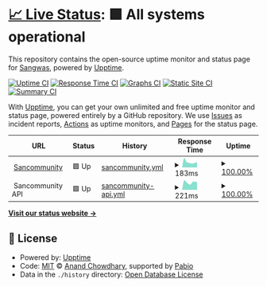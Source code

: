 # [📈 Live Status](https://Sangwas.github.io/upptime): <!--live status--> **🟩 All systems operational**

This repository contains the open-source uptime monitor and status page for [Sangwas](https://Sangwas.github.io/upptime), powered by [Upptime](https://github.com/upptime/upptime).

[![Uptime CI](https://github.com/Sangwas/upptime/workflows/Uptime%20CI/badge.svg)](https://github.com/Sangwas/upptime/actions?query=workflow%3A%22Uptime+CI%22)
[![Response Time CI](https://github.com/Sangwas/upptime/workflows/Response%20Time%20CI/badge.svg)](https://github.com/Sangwas/upptime/actions?query=workflow%3A%22Response+Time+CI%22)
[![Graphs CI](https://github.com/Sangwas/upptime/workflows/Graphs%20CI/badge.svg)](https://github.com/Sangwas/upptime/actions?query=workflow%3A%22Graphs+CI%22)
[![Static Site CI](https://github.com/Sangwas/upptime/workflows/Static%20Site%20CI/badge.svg)](https://github.com/Sangwas/upptime/actions?query=workflow%3A%22Static+Site+CI%22)
[![Summary CI](https://github.com/Sangwas/upptime/workflows/Summary%20CI/badge.svg)](https://github.com/Sangwas/upptime/actions?query=workflow%3A%22Summary+CI%22)

With [Upptime](https://upptime.js.org), you can get your own unlimited and free uptime monitor and status page, powered entirely by a GitHub repository. We use [Issues](https://github.com/Sangwas/upptime/issues) as incident reports, [Actions](https://github.com/Sangwas/upptime/actions) as uptime monitors, and [Pages](https://Sangwas.github.io/upptime) for the status page.

<!--start: status pages-->
<!-- This summary is generated by Upptime (https://github.com/upptime/upptime) -->
<!-- Do not edit this manually, your changes will be overwritten -->
<!-- prettier-ignore -->
| URL | Status | History | Response Time | Uptime |
| --- | ------ | ------- | ------------- | ------ |
| <img alt="" src="https://icons.duckduckgo.com/ip3/app.sancommunity.com.ico" height="13"> [Sancommunity](https://app.sancommunity.com) | 🟩 Up | [sancommunity.yml](https://github.com/passrecource/upptime/commits/HEAD/history/sancommunity.yml) | <details><summary><img alt="Response time graph" src="./graphs/sancommunity/response-time-week.png" height="20"> 183ms</summary><br><a href="https://Sangwas.github.io/upptime/history/sancommunity"><img alt="Response time 367" src="https://img.shields.io/endpoint?url=https%3A%2F%2Fraw.githubusercontent.com%2Fpassrecource%2Fupptime%2FHEAD%2Fapi%2Fsancommunity%2Fresponse-time.json"></a><br><a href="https://Sangwas.github.io/upptime/history/sancommunity"><img alt="24-hour response time 172" src="https://img.shields.io/endpoint?url=https%3A%2F%2Fraw.githubusercontent.com%2Fpassrecource%2Fupptime%2FHEAD%2Fapi%2Fsancommunity%2Fresponse-time-day.json"></a><br><a href="https://Sangwas.github.io/upptime/history/sancommunity"><img alt="7-day response time 183" src="https://img.shields.io/endpoint?url=https%3A%2F%2Fraw.githubusercontent.com%2Fpassrecource%2Fupptime%2FHEAD%2Fapi%2Fsancommunity%2Fresponse-time-week.json"></a><br><a href="https://Sangwas.github.io/upptime/history/sancommunity"><img alt="30-day response time 187" src="https://img.shields.io/endpoint?url=https%3A%2F%2Fraw.githubusercontent.com%2Fpassrecource%2Fupptime%2FHEAD%2Fapi%2Fsancommunity%2Fresponse-time-month.json"></a><br><a href="https://Sangwas.github.io/upptime/history/sancommunity"><img alt="1-year response time 358" src="https://img.shields.io/endpoint?url=https%3A%2F%2Fraw.githubusercontent.com%2Fpassrecource%2Fupptime%2FHEAD%2Fapi%2Fsancommunity%2Fresponse-time-year.json"></a></details> | <details><summary><a href="https://Sangwas.github.io/upptime/history/sancommunity">100.00%</a></summary><a href="https://Sangwas.github.io/upptime/history/sancommunity"><img alt="All-time uptime 99.92%" src="https://img.shields.io/endpoint?url=https%3A%2F%2Fraw.githubusercontent.com%2Fpassrecource%2Fupptime%2FHEAD%2Fapi%2Fsancommunity%2Fuptime.json"></a><br><a href="https://Sangwas.github.io/upptime/history/sancommunity"><img alt="24-hour uptime 100.00%" src="https://img.shields.io/endpoint?url=https%3A%2F%2Fraw.githubusercontent.com%2Fpassrecource%2Fupptime%2FHEAD%2Fapi%2Fsancommunity%2Fuptime-day.json"></a><br><a href="https://Sangwas.github.io/upptime/history/sancommunity"><img alt="7-day uptime 100.00%" src="https://img.shields.io/endpoint?url=https%3A%2F%2Fraw.githubusercontent.com%2Fpassrecource%2Fupptime%2FHEAD%2Fapi%2Fsancommunity%2Fuptime-week.json"></a><br><a href="https://Sangwas.github.io/upptime/history/sancommunity"><img alt="30-day uptime 99.93%" src="https://img.shields.io/endpoint?url=https%3A%2F%2Fraw.githubusercontent.com%2Fpassrecource%2Fupptime%2FHEAD%2Fapi%2Fsancommunity%2Fuptime-month.json"></a><br><a href="https://Sangwas.github.io/upptime/history/sancommunity"><img alt="1-year uptime 99.92%" src="https://img.shields.io/endpoint?url=https%3A%2F%2Fraw.githubusercontent.com%2Fpassrecource%2Fupptime%2FHEAD%2Fapi%2Fsancommunity%2Fuptime-year.json"></a></details>
| <img alt="" src="https://icons.duckduckgo.com/ip3/null.ico" height="13"> Sancommunity API | 🟩 Up | [sancommunity-api.yml](https://github.com/passrecource/upptime/commits/HEAD/history/sancommunity-api.yml) | <details><summary><img alt="Response time graph" src="./graphs/sancommunity-api/response-time-week.png" height="20"> 221ms</summary><br><a href="https://Sangwas.github.io/upptime/history/sancommunity-api"><img alt="Response time 909" src="https://img.shields.io/endpoint?url=https%3A%2F%2Fraw.githubusercontent.com%2Fpassrecource%2Fupptime%2FHEAD%2Fapi%2Fsancommunity-api%2Fresponse-time.json"></a><br><a href="https://Sangwas.github.io/upptime/history/sancommunity-api"><img alt="24-hour response time 226" src="https://img.shields.io/endpoint?url=https%3A%2F%2Fraw.githubusercontent.com%2Fpassrecource%2Fupptime%2FHEAD%2Fapi%2Fsancommunity-api%2Fresponse-time-day.json"></a><br><a href="https://Sangwas.github.io/upptime/history/sancommunity-api"><img alt="7-day response time 221" src="https://img.shields.io/endpoint?url=https%3A%2F%2Fraw.githubusercontent.com%2Fpassrecource%2Fupptime%2FHEAD%2Fapi%2Fsancommunity-api%2Fresponse-time-week.json"></a><br><a href="https://Sangwas.github.io/upptime/history/sancommunity-api"><img alt="30-day response time 226" src="https://img.shields.io/endpoint?url=https%3A%2F%2Fraw.githubusercontent.com%2Fpassrecource%2Fupptime%2FHEAD%2Fapi%2Fsancommunity-api%2Fresponse-time-month.json"></a><br><a href="https://Sangwas.github.io/upptime/history/sancommunity-api"><img alt="1-year response time 633" src="https://img.shields.io/endpoint?url=https%3A%2F%2Fraw.githubusercontent.com%2Fpassrecource%2Fupptime%2FHEAD%2Fapi%2Fsancommunity-api%2Fresponse-time-year.json"></a></details> | <details><summary><a href="https://Sangwas.github.io/upptime/history/sancommunity-api">100.00%</a></summary><a href="https://Sangwas.github.io/upptime/history/sancommunity-api"><img alt="All-time uptime 99.80%" src="https://img.shields.io/endpoint?url=https%3A%2F%2Fraw.githubusercontent.com%2Fpassrecource%2Fupptime%2FHEAD%2Fapi%2Fsancommunity-api%2Fuptime.json"></a><br><a href="https://Sangwas.github.io/upptime/history/sancommunity-api"><img alt="24-hour uptime 100.00%" src="https://img.shields.io/endpoint?url=https%3A%2F%2Fraw.githubusercontent.com%2Fpassrecource%2Fupptime%2FHEAD%2Fapi%2Fsancommunity-api%2Fuptime-day.json"></a><br><a href="https://Sangwas.github.io/upptime/history/sancommunity-api"><img alt="7-day uptime 100.00%" src="https://img.shields.io/endpoint?url=https%3A%2F%2Fraw.githubusercontent.com%2Fpassrecource%2Fupptime%2FHEAD%2Fapi%2Fsancommunity-api%2Fuptime-week.json"></a><br><a href="https://Sangwas.github.io/upptime/history/sancommunity-api"><img alt="30-day uptime 97.66%" src="https://img.shields.io/endpoint?url=https%3A%2F%2Fraw.githubusercontent.com%2Fpassrecource%2Fupptime%2FHEAD%2Fapi%2Fsancommunity-api%2Fuptime-month.json"></a><br><a href="https://Sangwas.github.io/upptime/history/sancommunity-api"><img alt="1-year uptime 99.80%" src="https://img.shields.io/endpoint?url=https%3A%2F%2Fraw.githubusercontent.com%2Fpassrecource%2Fupptime%2FHEAD%2Fapi%2Fsancommunity-api%2Fuptime-year.json"></a></details>

<!--end: status pages-->

[**Visit our status website →**](https://Sangwas.github.io/upptime)

## 📄 License

- Powered by: [Upptime](https://github.com/upptime/upptime)
- Code: [MIT](./LICENSE) © [Anand Chowdhary](https://anandchowdhary.com), supported by [Pabio](https://pabio.com)
- Data in the `./history` directory: [Open Database License](https://opendatacommons.org/licenses/odbl/1-0/)
